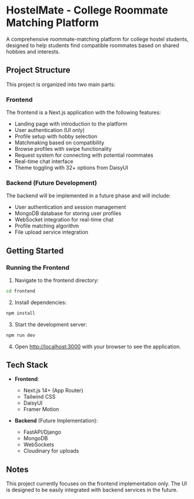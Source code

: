 # HostelMate - College Roommate Matching Platform

A comprehensive roommate-matching platform for college hostel students, designed to help students find compatible roommates based on shared hobbies and interests.

## Project Structure

This project is organized into two main parts:

### Frontend

The frontend is a Next.js application with the following features:
- Landing page with introduction to the platform
- User authentication (UI only)
- Profile setup with hobby selection
- Matchmaking based on compatibility
- Browse profiles with swipe functionality
- Request system for connecting with potential roommates
- Real-time chat interface
- Theme toggling with 32+ options from DaisyUI

### Backend (Future Development)

The backend will be implemented in a future phase and will include:
- User authentication and session management
- MongoDB database for storing user profiles
- WebSocket integration for real-time chat
- Profile matching algorithm
- File upload service integration

## Getting Started

### Running the Frontend

1. Navigate to the frontend directory:
```bash
cd frontend
```

2. Install dependencies:
```bash
npm install
```

3. Start the development server:
```bash
npm run dev
```

4. Open [http://localhost:3000](http://localhost:3000) with your browser to see the application.

## Tech Stack

- **Frontend**:
  - Next.js 14+ (App Router)
  - Tailwind CSS
  - DaisyUI
  - Framer Motion

- **Backend** (Future Implementation):
  - FastAPI/Django
  - MongoDB
  - WebSockets
  - Cloudinary for uploads

## Notes

This project currently focuses on the frontend implementation only. The UI is designed to be easily integrated with backend services in the future.
